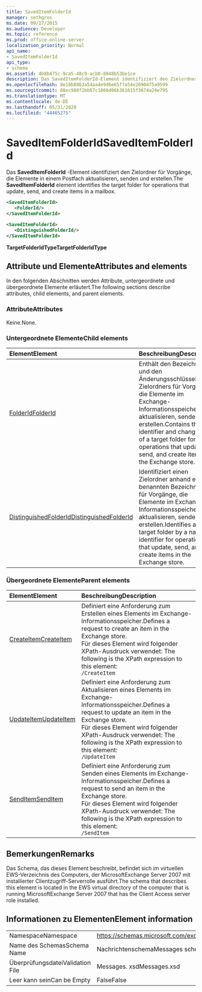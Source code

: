 ```yaml
---
title: SavedItemFolderId
manager: sethgros
ms.date: 09/17/2015
ms.audience: Developer
ms.topic: reference
ms.prod: office-online-server
localization_priority: Normal
api_name:
- SavedItemFolderId
api_type:
- schema
ms.assetid: 4b8b475c-9ca5-48c9-acb0-8848b53be1ce
description: Das SavedItemFolderId-Element identifiziert den Zielordner für Vorgänge, die Elemente in einem Postfach aktualisieren, senden und erstellen.
ms.openlocfilehash: 8e18b8863a54aa4e9d6e65f7a54e20904f5a9599
ms.sourcegitcommit: 88ec988f2bb67c1866d06b361615f3674a24e795
ms.translationtype: MT
ms.contentlocale: de-DE
ms.lasthandoff: 05/31/2020
ms.locfileid: "44465275"
---
```

# <a name="saveditemfolderid"></a><span data-ttu-id="d6389-103">SavedItemFolderId</span><span class="sxs-lookup"><span data-stu-id="d6389-103">SavedItemFolderId</span></span>

<span data-ttu-id="d6389-104">Das **SavedItemFolderId** -Element identifiziert den Zielordner für Vorgänge, die Elemente in einem Postfach aktualisieren, senden und erstellen.</span><span class="sxs-lookup"><span data-stu-id="d6389-104">The **SavedItemFolderId** element identifies the target folder for operations that update, send, and create items in a mailbox.</span></span> 
  
```xml
<SavedItemFolderId>
   <FolderId/>
</SavedItemFolderId>
```

```xml
<SavedItemFolderId>
   <DistinguishedFolderId/>
</SavedItemFolderId>
```

<span data-ttu-id="d6389-105">**TargetFolderIdType**</span><span class="sxs-lookup"><span data-stu-id="d6389-105">**TargetFolderIdType**</span></span>

## <a name="attributes-and-elements"></a><span data-ttu-id="d6389-106">Attribute und Elemente</span><span class="sxs-lookup"><span data-stu-id="d6389-106">Attributes and elements</span></span>

<span data-ttu-id="d6389-107">In den folgenden Abschnitten werden Attribute, untergeordnete und übergeordnete Elemente erläutert.</span><span class="sxs-lookup"><span data-stu-id="d6389-107">The following sections describe attributes, child elements, and parent elements.</span></span>
  
### <a name="attributes"></a><span data-ttu-id="d6389-108">Attribute</span><span class="sxs-lookup"><span data-stu-id="d6389-108">Attributes</span></span>

<span data-ttu-id="d6389-109">Keine.</span><span class="sxs-lookup"><span data-stu-id="d6389-109">None.</span></span>
  
### <a name="child-elements"></a><span data-ttu-id="d6389-110">Untergeordnete Elemente</span><span class="sxs-lookup"><span data-stu-id="d6389-110">Child elements</span></span>

|<span data-ttu-id="d6389-111">**Element**</span><span class="sxs-lookup"><span data-stu-id="d6389-111">**Element**</span></span>|<span data-ttu-id="d6389-112">**Beschreibung**</span><span class="sxs-lookup"><span data-stu-id="d6389-112">**Description**</span></span>|
|:-----|:-----|
|[<span data-ttu-id="d6389-113">FolderId</span><span class="sxs-lookup"><span data-stu-id="d6389-113">FolderId</span></span>](folderid.md) <br/> |<span data-ttu-id="d6389-114">Enthält den Bezeichner und den Änderungsschlüssel eines Zielordners für Vorgänge, die Elemente im Exchange-Informationsspeicher aktualisieren, senden und erstellen.</span><span class="sxs-lookup"><span data-stu-id="d6389-114">Contains the identifier and change key of a target folder for operations that update, send, and create items in the Exchange store.</span></span>  <br/> |
|[<span data-ttu-id="d6389-115">DistinguishedFolderId</span><span class="sxs-lookup"><span data-stu-id="d6389-115">DistinguishedFolderId</span></span>](distinguishedfolderid.md) <br/> |<span data-ttu-id="d6389-116">Identifiziert einen Zielordner anhand eines benannten Bezeichners für Vorgänge, die Elemente im Exchange-Informationsspeicher aktualisieren, senden und erstellen.</span><span class="sxs-lookup"><span data-stu-id="d6389-116">Identifies a target folder by a named identifier for operations that update, send, and create items in the Exchange store.</span></span>  <br/> |
   
### <a name="parent-elements"></a><span data-ttu-id="d6389-117">Übergeordnete Elemente</span><span class="sxs-lookup"><span data-stu-id="d6389-117">Parent elements</span></span>

|<span data-ttu-id="d6389-118">**Element**</span><span class="sxs-lookup"><span data-stu-id="d6389-118">**Element**</span></span>|<span data-ttu-id="d6389-119">**Beschreibung**</span><span class="sxs-lookup"><span data-stu-id="d6389-119">**Description**</span></span>|
|:-----|:-----|
|[<span data-ttu-id="d6389-120">CreateItem</span><span class="sxs-lookup"><span data-stu-id="d6389-120">CreateItem</span></span>](createitem.md) <br/> |<span data-ttu-id="d6389-121">Definiert eine Anforderung zum Erstellen eines Elements im Exchange-Informationsspeicher.</span><span class="sxs-lookup"><span data-stu-id="d6389-121">Defines a request to create an item in the Exchange store.</span></span>  <br/> <span data-ttu-id="d6389-122">Für dieses Element wird folgender XPath-Ausdruck verwendet: </span><span class="sxs-lookup"><span data-stu-id="d6389-122">The following is the XPath expression to this element:</span></span>  <br/>  `/CreateItem` <br/> |
|[<span data-ttu-id="d6389-123">UpdateItem</span><span class="sxs-lookup"><span data-stu-id="d6389-123">UpdateItem</span></span>](updateitem.md) <br/> |<span data-ttu-id="d6389-124">Definiert eine Anforderung zum Aktualisieren eines Elements im Exchange-Informationsspeicher.</span><span class="sxs-lookup"><span data-stu-id="d6389-124">Defines a request to update an item in the Exchange store.</span></span>  <br/> <span data-ttu-id="d6389-125">Für dieses Element wird folgender XPath-Ausdruck verwendet: </span><span class="sxs-lookup"><span data-stu-id="d6389-125">The following is the XPath expression to this element:</span></span>  <br/>  `/UpdateItem` <br/> |
|[<span data-ttu-id="d6389-126">SendItem</span><span class="sxs-lookup"><span data-stu-id="d6389-126">SendItem</span></span>](senditem.md) <br/> |<span data-ttu-id="d6389-127">Definiert eine Anforderung zum Senden eines Elements im Exchange-Informationsspeicher.</span><span class="sxs-lookup"><span data-stu-id="d6389-127">Defines a request to send an item in the Exchange store.</span></span>  <br/> <span data-ttu-id="d6389-128">Für dieses Element wird folgender XPath-Ausdruck verwendet: </span><span class="sxs-lookup"><span data-stu-id="d6389-128">The following is the XPath expression to this element:</span></span>  <br/>  `/SendItem` <br/> |
   
## <a name="remarks"></a><span data-ttu-id="d6389-129">Bemerkungen</span><span class="sxs-lookup"><span data-stu-id="d6389-129">Remarks</span></span>

<span data-ttu-id="d6389-130">Das Schema, das dieses Element beschreibt, befindet sich im virtuellen EWS-Verzeichnis des Computers, der MicrosoftExchange Server 2007 mit installierter Clientzugriff-Serverrolle ausführt.</span><span class="sxs-lookup"><span data-stu-id="d6389-130">The schema that describes this element is located in the EWS virtual directory of the computer that is running MicrosoftExchange Server 2007 that has the Client Access server role installed.</span></span>
  
## <a name="element-information"></a><span data-ttu-id="d6389-131">Informationen zu Elementen</span><span class="sxs-lookup"><span data-stu-id="d6389-131">Element information</span></span>

|||
|:-----|:-----|
|<span data-ttu-id="d6389-132">Namespace</span><span class="sxs-lookup"><span data-stu-id="d6389-132">Namespace</span></span>  <br/> |https://schemas.microsoft.com/exchange/services/2006/messages  <br/> |
|<span data-ttu-id="d6389-133">Name des Schemas</span><span class="sxs-lookup"><span data-stu-id="d6389-133">Schema Name</span></span>  <br/> |<span data-ttu-id="d6389-134">Nachrichtenschema</span><span class="sxs-lookup"><span data-stu-id="d6389-134">Messages schema</span></span>  <br/> |
|<span data-ttu-id="d6389-135">Überprüfungsdatei</span><span class="sxs-lookup"><span data-stu-id="d6389-135">Validation File</span></span>  <br/> |<span data-ttu-id="d6389-136">Messages. xsd</span><span class="sxs-lookup"><span data-stu-id="d6389-136">Messages.xsd</span></span>  <br/> |
|<span data-ttu-id="d6389-137">Leer kann sein</span><span class="sxs-lookup"><span data-stu-id="d6389-137">Can be Empty</span></span>  <br/> |<span data-ttu-id="d6389-138">False</span><span class="sxs-lookup"><span data-stu-id="d6389-138">False</span></span>  <br/> |
   

